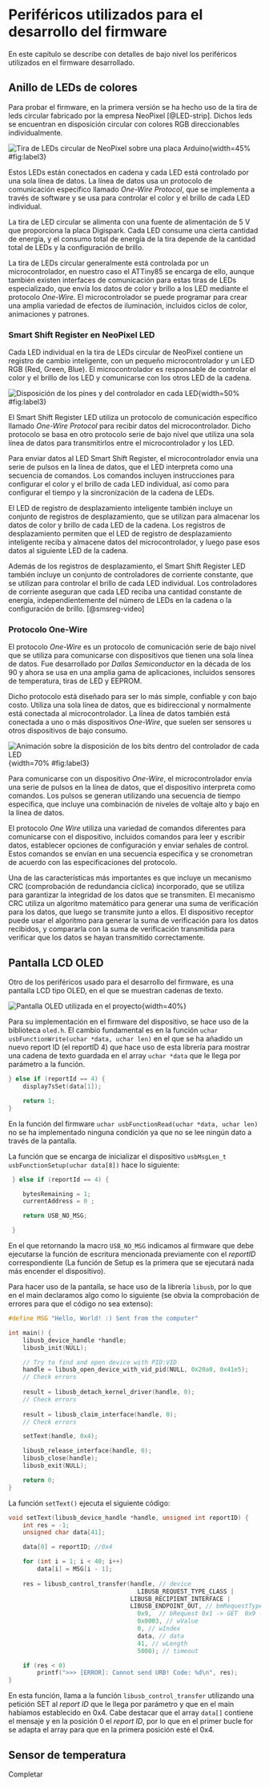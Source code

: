 <!-- Leave a blank line before the title -->

# Periféricos utilizados para el desarrollo del firmware

En este capítulo se describe con detalles de bajo nivel los periféricos utilizados en el firmware desarrollado.




## Anillo de LEDs de colores

Para probar el firmware, en la primera versión se ha hecho uso de la tira de leds circular fabricado por la empresa NeoPixel [@LED-strip]. Dichos leds se encuentran en disposición circular con colores RGB direccionables individualmente.

![Tira de LEDs circular de NeoPixel sobre una placa Arduino](img/LED-Strip.jpg){width=45% #fig:label3}

Estos LEDs están conectados en cadena y cada LED está controlado por una sola línea de datos. La línea de datos usa un protocolo de comunicación específico llamado *One-Wire Protocol*, que se implementa a través de software y se usa para controlar el color y el brillo de cada LED individual.

La tira de LED circular se alimenta con una fuente de alimentación de 5 V que proporciona la placa Digispark. Cada LED consume una cierta cantidad de energía, y el consumo total de energía de la tira depende de la cantidad total de LEDs y la configuración de brillo.

La tira de LEDs circular generalmente está controlada por un microcontrolador, en nuestro caso el ATTiny85 se encarga de ello, aunque también existen interfaces de comunicación para estas tiras de LEDs especializado, que envía los datos de color y brillo a los LED mediante el protocolo *One-Wire*. El microcontrolador se puede programar para crear una amplia variedad de efectos de iluminación, incluidos ciclos de color, animaciones y patrones.

### Smart Shift Register en NeoPixel LED

Cada LED individual en la tira de LEDs circular de NeoPixel contiene un registro de cambio inteligente, con un pequeño microcontrolador y un LED RGB (Red, Green, Blue). El microcontrolador es responsable de controlar el color y el brillo de los LED y comunicarse con los otros LED de la cadena.

![Disposición de los pines y del controlador en cada LED](img/pines_neopixel.jpg){width=50% #fig:label3}

El Smart Shift Register LED utiliza un protocolo de comunicación específico llamado *One-Wire Protocol* para recibir datos del microcontrolador. Dicho protocolo se basa en otro protocolo serie de bajo nivel que utiliza una sola línea de datos para transmitirlos entre el microcontrolador y los LED.

Para enviar datos al LED Smart Shift Register, el microcontrolador envía una serie de pulsos en la línea de datos, que el LED interpreta como una secuencia de comandos. Los comandos incluyen instrucciones para configurar el color y el brillo de cada LED individual, así como para configurar el tiempo y la sincronización de la cadena de LEDs.

El LED de registro de desplazamiento inteligente también incluye un conjunto de registros de desplazamiento, que se utilizan para almacenar los datos de color y brillo de cada LED de la cadena. Los registros de desplazamiento permiten que el LED de registro de desplazamiento inteligente reciba y almacene datos del microcontrolador, y luego pase esos datos al siguiente LED de la cadena.

Además de los registros de desplazamiento, el Smart Shift Register LED también incluye un conjunto de controladores de corriente constante, que se utilizan para controlar el brillo de cada LED individual. Los controladores de corriente aseguran que cada LED reciba una cantidad constante de energía, independientemente del número de LEDs en la cadena o la configuración de brillo. [@smsreg-video]



### Protocolo One-Wire

El protocolo *One-Wire* es un protocolo de comunicación serie de bajo nivel que se utiliza para comunicarse con dispositivos que tienen una sola línea de datos. Fue desarrollado por *Dallas Semiconductor* en la década de los 90 y ahora se usa en una amplia gama de aplicaciones, incluidos sensores de temperatura, tiras de LED y EEPROM.

Dicho protocolo está diseñado para ser lo más simple, confiable y con bajo costo. Utiliza una sola línea de datos, que es bidireccional y normalmente está conectada al microcontrolador. La línea de datos también está conectada a uno o más dispositivos *One-Wire*, que suelen ser sensores u otros dispositivos de bajo consumo.

![Animación sobre la disposición de los bits dentro del controlador de cada LED](img/onewire.png){width=70% #fig:label3}

Para comunicarse con un dispositivo *One-Wire*, el microcontrolador envía una serie de pulsos en la línea de datos, que el dispositivo interpreta como comandos. Los pulsos se generan utilizando una secuencia de tiempo específica, que incluye una combinación de niveles de voltaje alto y bajo en la línea de datos.

El protocolo *One Wire* utiliza una variedad de comandos diferentes para comunicarse con el dispositivo, incluidos comandos para leer y escribir datos, establecer opciones de configuración y enviar señales de control. Estos comandos se envían en una secuencia específica y se cronometran de acuerdo con las especificaciones del protocolo.

Una de las características más importantes es que incluye un mecanismo CRC (comprobación de redundancia cíclica) incorporado, que se utiliza para garantizar la integridad de los datos que se transmiten. El mecanismo CRC utiliza un algoritmo matemático para generar una suma de verificación para los datos, que luego se transmite junto a ellos. El dispositivo receptor puede usar el algoritmo para generar la suma de verificación para los datos recibidos, y compararla con la suma de verificación transmitida para verificar que los datos se hayan transmitido correctamente.



## Pantalla LCD OLED

Otro de los periféricos usado para el desarrollo del firmware, es una pantalla LCD tipo OLED, en el que se muestran cadenas de texto. 

![Pantalla OLED utilizada en el proyecto](img/LCD_OLED.png){width=40%}

Para su implementación en el firmware del dispositivo, se hace uso de la biblioteca ```oled.h```. El cambio fundamental es en la función ```uchar usbFunctionWrite(uchar *data, uchar len)```  en el que se ha añadido un nuevo report ID (el reportID 4) que hace uso de esta librería para mostrar una cadena de texto guardada en el array ```uchar *data``` que le llega por parámetro a la función.

```C
} else if (reportId == 4) {
    display7sSet(data[1]);

    return 1;
}
```

En la función del firmware ```uchar usbFunctionRead(uchar *data, uchar len)``` no se ha implementado ninguna condición ya que no se lee ningún dato a través de la pantalla.

La función que se encarga de inicializar el dispositivo ```usbMsgLen_t usbFunctionSetup(uchar data[8])``` hace lo siguiente:
```C
 } else if (reportId == 4) {

    bytesRemaining = 1;
    currentAddress = 0 ;

    return USB_NO_MSG;

 }
```

En el que retornando la macro ```USB_NO_MSG``` indicamos al firmware que debe ejecutarse la función de escritura mencionada previamente con el *reportID* correspondiente (La función de Setup es la primera que se ejecutará nada más encender el dispositivo). 

Para hacer uso de la pantalla, se hace uso de la librería ```libusb```, por lo que en el main declaramos algo como lo siguiente (se obvia la comprobación de errores para que el código no sea extenso):
```C
#define MSG "Hello, World! :) Sent from the computer"

int main() {
    libusb_device_handle *handle;
    libusb_init(NULL);

    // Try to find and open device with PID:VID
    handle = libusb_open_device_with_vid_pid(NULL, 0x20a0, 0x41e5);
	// Check errors
    
    result = libusb_detach_kernel_driver(handle, 0);
	// Check errors
    
    result = libusb_claim_interface(handle, 0);
	// Check errors

    setText(handle, 0x4);

    libusb_release_interface(handle, 0);
    libusb_close(handle);
    libusb_exit(NULL);

    return 0;
}
```
La función ```setText()``` ejecuta el siguiente código:

```C
void setText(libusb_device_handle *handle, unsigned int reportID) {
    int res = -1;
    unsigned char data[41];

    data[0] = reportID; //0x4

    for (int i = 1; i < 40; i++)
        data[i] = MSG[i - 1];
    
    res = libusb_control_transfer(handle, // device
                                    LIBUSB_REQUEST_TYPE_CLASS | 
                                  LIBUSB_RECIPIENT_INTERFACE |
                                  LIBUSB_ENDPOINT_OUT, // bmRequestType
                                    0x9,  // bRequest 0x1 -> GET  0x9 -> SET
                                    0x0003, // wValue
                                    0, // wIndex
                                    data, // data
                                    41, // wLength
                                    5000); // timeout

    if (res < 0)
        printf(">>> [ERROR]: Cannot send URB! Code: %d\n", res);
}
```

En esta función, llama a la función ```libusb_control_transfer``` utilizando una petición SET al *report ID* que le llega por parámetro y que en el main habíamos establecido en 0x4. Cabe destacar que el array ```data[]``` contiene el mensaje y en la posición 0 el *report ID*, por lo que en el primer bucle for se adapta el array para que en la primera posición esté el 0x4. 



## Sensor de temperatura

Completar
